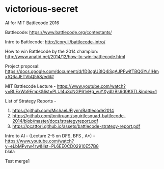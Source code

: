 # victorious-secret

AI for MIT Battlecode 2016

Battlecode: https://www.battlecode.org/contestants/

Intro to Battlecode: http://cory.li/battlecode-intro/

How to win Battlecode by the 2014 champion: http://www.anatid.net/2014/12/how-to-win-battlecode.html

Project proposal: https://docs.google.com/document/d/1D3cgU3IQ4iSqAJPFwifTBQGYu1IHmxfQ6aJETVbQ558/edit#

MIT Battlecode Lecture - https://www.youtube.com/watch?v=BLExWo9Empk&list=PLUl4u3cNGP61vHg_yuYXydlzBs6d0KSTL&index=1


List of Strategy Reports -
1. https://github.com/MichaelJFlynn/Battlecode2014
2. https://github.com/tonitruant/squirtlesquad-battlecode-2014/blob/master/docs/strategyreport.pdf
3. https://pcattori.github.io/assets/battlecode-strategy-report.pdf

Intro to AI - (Lecture 2-5 on DFS, BFS , A*) - https://www.youtube.com/watch?v=eLbMPyrw4rw&list=PL6EE0CD02910E57B8
\
blala 

Test merge1
